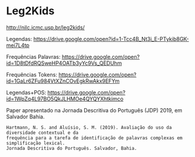 # Leg2Kids

http://nilc.icmc.usp.br/leg2kids/


Legendas:
https://drive.google.com/open?id=1-Tcc4B_Nt3i_E-PTykib8GK-mei7L4tp

Frequências Palavras:
https://drive.google.com/open?id=1D8tDfdRQSweHP4OATb3yYc9Vs_QEDUhm

Frequências Tokens:
https://drive.google.com/open?id=1GaLr6ZFu984VtXZnCOvEgkRwAkx9EFYm

Legendas+POS:
https://drive.google.com/open?id=1WpZq4L97BO5QkJLHMOe4QYQYXhtkimco

Paper apresentado na Jornada Descritiva do Português (JDP) 2019, em Salvador Bahia.

```
Hartmann, N. S. and Aluísio, S. M. (2019). Avaliação do uso da diversidade contextual e da
frequência para a tarefa de identificação de palavras complexas em simplificação lexical.
Jornada Descritiva do Português. Salvador, Bahia.
```

